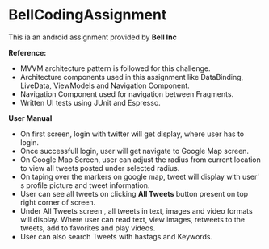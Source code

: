 # BellCodingAssignment

This ia an android assignment provided by **Bell Inc**

**Reference:**
* MVVM architecture pattern is followed for this challenge.
* Architecture components used in this assignment like DataBinding, LiveData, ViewModels and Navigation Component.
* Navigation Component used for navigation between Fragments.
* Written UI tests using JUnit and Espresso.

**User Manual**
* On first screen, login with twitter will get display, where user has to login.
* Once successfull login, user will get navigate to Google Map screen.
* On Google Map Screen, user can adjust the radius from current location to view all tweets posted under selected radius.
* On taping over the markers on google map, tweet will display with user' s profile picture and tweet information.
* User can see all tweets on clicking **All Tweets** button present on top right corner of screen.
* Under All Tweets screen , all tweets in text, images and video formats will display. Where user can read text, view images, retweets to the tweets, add to favorites and play videos.
* User can also search Tweets with hastags and Keywords.
